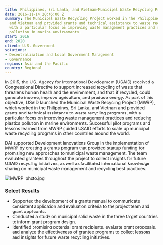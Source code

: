 ```yaml
---
title: Philippines, Sri Lanka, and Vietnam—Municipal Waste Recycling Project (MWRP)
date: 2016-11-14 20:46:00 Z
summary: The Municipal Waste Recycling Project worked in the Philippines, Sri Lanka,
  and Vietnam and provided grants and technical assistance to waste recycling programs,
  with a particular focus on improving waste management practices and reducing plastics
  pollution in marine environments.
start: 2016
end: 2020
client: U.S. Government
solutions:
- Decentralization and Local Government Management
- Governance
regions: Asia and the Pacific
country: Regional
---
```


In 2015, the U.S. Agency for International Development (USAID) received a Congressional Directive to support increased recycling of waste that threatens human health and the environment, and that, if recycled, could generate income, improve agriculture, and produce energy. As part of this objective, USAID launched the Municipal Waste Recycling Project (MWRP), which worked in the Philippines, Sri Lanka, and Vietnam and provided grants and technical assistance to waste recycling programs, with a particular focus on improving waste management practices and reducing plastics pollution in marine environments. Successful pilot programs and lessons learned from MWRP guided USAID efforts to scale up municipal waste recycling programs in other countries around the world.

DAI supported Development Innovations Group in the implementation of MWRP by creating a grants program that provided startup funding for promising new approaches to municipal waste management. The team evaluated grantees throughout the project to collect insights for future USAID recycling initiatives, as well as facilitated international knowledge sharing on municipal waste management and recycling best practices.

![MWRP_photo.jpg](/uploads/MWRP_photo.jpg)

### Select Results

* Supported the development of a grants manual to communicate consistent application and evaluation criteria to the project team and grant applicants.
* Conducted a study on municipal solid waste in the three target countries to inform grant program design.
* Identified promising potential grant recipients, evaluate grant proposals, and analyze the effectiveness of grantee programs to collect lessons and insights for future waste recycling initiatives.
